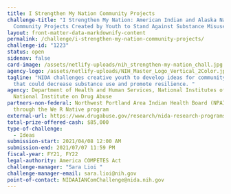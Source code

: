```yaml
---
title: I Strengthen My Nation Community Projects
challenge-title: "I Strengthen My Nation: American Indian and Alaska Native
  Community Projects Created by Youth to Stand Against Substance Misuse"
layout: front-matter-data-markdownify-content
permalink: /challenge/i-strengthen-my-nation-community-projects/
challenge-id: "1223"
status: open
sidenav: false
card-image: /assets/netlify-uploads/nih_strengthen-my-nation_chall.jpg
agency-logo: /assets/netlify-uploads/NIH_Master_Logo_Vertical_2Color.jpg
tagline: "NIDA challenges creative youth to develop ideas for community projects
  that could decrease substance use and promote resilience. "
agency: Department of Health and Human Services, National Institutes of Health,
  National Institute on Drug Abuse
partners-non-federal: Northwest Portland Area Indian Health Board (NPAIHB),
  through the We R Native program
external-url: https://www.drugabuse.gov/research/nida-research-programs-activities/nida-challenges-program/strengthen_my_nation/community_projects
total-prize-offered-cash: $85,000
type-of-challenge:
  - Ideas
submission-start: 2021/04/08 12:00 AM
submission-end: 2021/07/07 11:59 PM
fiscal-year: FY21, FY22
legal-authority: America COMPETES Act
challenge-manager: "Sara Lioi "
challenge-manager-email: sara.lioi@nih.gov
point-of-contact: NIDAAIANComChallenge@nida.nih.gov
---
```

